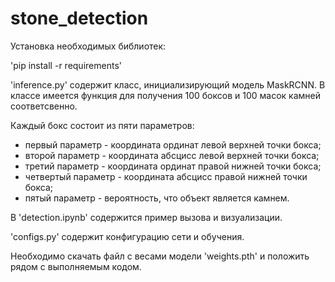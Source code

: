 # stone_detection

Установка необходимых библиотек:

'pip install -r requirements'

'inference.py' содержит класс, инициализирующий модель MaskRCNN. В классе имеется функция для получения 100 боксов и 100 масок камней соответсвенно.

Каждый бокс состоит из пяти параметров:
- первый параметр - координата ординат левой верхней точки бокса;
- второй параметр - координата абсцисс левой верхней точки бокса;
- третий параметр - координата ординат правой нижней точки бокса;
- четвертый параметр - координата абсцисс правой нижней точки бокса;
- пятый параметр - вероятность, что объект является камнем.

В 'detection.ipynb' содержится пример вызова и визуализации.

'configs.py' содержит конфигурацию сети и обучения.

Необходимо скачать файл с весами модели 'weights.pth' и положить рядом с выполняемым кодом.
